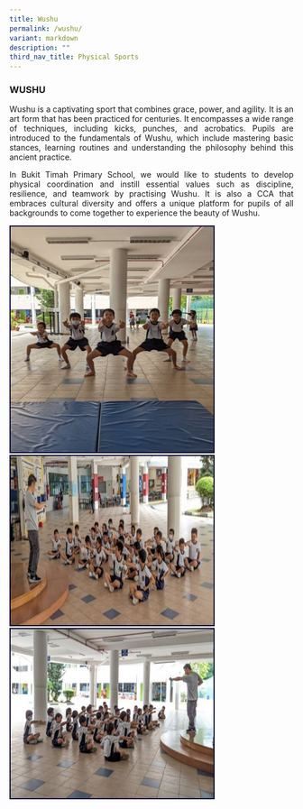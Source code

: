 ```yaml
---
title: Wushu
permalink: /wushu/
variant: markdown
description: ""
third_nav_title: Physical Sports
---
```

<h3>WUSHU</h3><p align="justify">
Wushu is a captivating sport that combines grace, power, and agility. It is an art form that has been practiced for centuries. It encompasses a wide range of techniques, including kicks, punches, and acrobatics. Pupils are introduced to the fundamentals of Wushu, which include mastering basic stances, learning routines and understanding the philosophy behind this ancient practice. </p>
<p align="justify">
In Bukit Timah Primary School, we would like to students to develop physical coordination and instill essential values such as discipline, resilience, and teamwork by practising Wushu. It is also a CCA that embraces cultural diversity and offers a unique platform for pupils of all backgrounds to come together to experience the beauty of Wushu. </p>
<img style="border:2px solid #0A0B30; width:360px;height:400px;" src="/images/CCA/wushu%201.jpg"><br><img style="border:2px solid #0A0B30; width:360px;height:300px;" src="/images/CCA/wushu%202.jpg"><br><img style="border:2px solid #0A0B30; width:360px;height:300px;" src="/images/CCA/wushu%203.jpg">